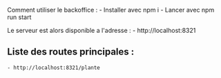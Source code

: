 Comment utiliser le backoffice :
    - Installer avec npm i
    - Lancer avec npm run start

Le serveur est alors disponible a l'adresse : 
    - http://localhost:8321


## Liste des routes principales : 
    - http://localhost:8321/plante